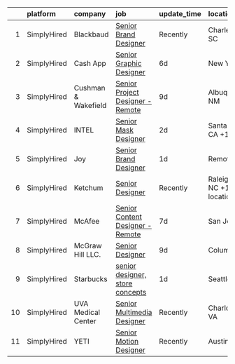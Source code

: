

|    | platform    | company             | job                                                                                                                                          | update_time   | location                    |
|---:|:------------|:--------------------|:---------------------------------------------------------------------------------------------------------------------------------------------|:--------------|:----------------------------|
|  1 | SimplyHired | Blackbaud           | [Senior Brand Designer](https://www.simplyhired.com/job/KPSsNJC6vV0dxHj7BEP-7mzpZ5TeJIPJH_-tiwTsmYsHGYyKVo9rJA?q=senior+designer)            | Recently      | Charleston, SC              |
|  2 | SimplyHired | Cash App            | [Senior Graphic Designer](https://www.simplyhired.com/job/1_WG-tANTjuLdshh7PsH_cba5mF22oIRK7k7nXRKRFAfFCCHDd_BYQ?q=senior+designer)          | 6d            | New York, NY                |
|  3 | SimplyHired | Cushman & Wakefield | [Senior Project Designer - Remote](https://www.simplyhired.com/job/WtIrvivVpcrU2OL71B3cy-zex_2VHbIdgJdbY1LVYksVjSVwToNGJw?q=senior+designer) | 9d            | Albuquerque, NM             |
|  4 | SimplyHired | INTEL               | [Senior Mask Designer](https://www.simplyhired.com/job/tY8WtTklKORuTzGJUZCoGpiWwTTAk2PKWPP9L161v4E1ykuQTJWRYQ?q=senior+designer)             | 2d            | Santa Clara, CA +1 location |
|  5 | SimplyHired | Joy                 | [Senior Brand Designer](https://www.simplyhired.com/job/7TllmBdK47tT33dXBWBX5dZNc4F-kuAqDyBIj6rNvAM73sLF_EZMkw?q=senior+designer)            | 1d            | Remote                      |
|  6 | SimplyHired | Ketchum             | [Senior Designer](https://www.simplyhired.com/job/2-p_MekRUMau5Y_ArxEiz2jEm2ICOmDuZSy55qXJ12MsjJAy_aVQdw?q=senior+designer)                  | Recently      | Raleigh, NC +1 location     |
|  7 | SimplyHired | McAfee              | [Senior Content Designer - Remote](https://www.simplyhired.com/job/L7Zcck4jViSr_Cse5wgAhDq1EYgGCGRMxgJBjotqfFmf4-0wb8VnDg?q=senior+designer) | 7d            | San Jose, CA                |
|  8 | SimplyHired | McGraw Hill LLC.    | [Senior Designer](https://www.simplyhired.com/job/VoKKW4w-dQQKe2Ysk5H2ELaWWnI7tWkcDPFIn_-rFIHDoD914FFJgg?q=senior+designer)                  | 9d            | Columbus, OH                |
|  9 | SimplyHired | Starbucks           | [senior designer, store concepts](https://www.simplyhired.com/job/UkOUeMP-z5Etov8UJauTGUN_akrbkw4tWCIzCqaYSypaZ33aEEpF8A?q=senior+designer)  | 1d            | Seattle, WA                 |
| 10 | SimplyHired | UVA Medical Center  | [Senior Multimedia Designer](https://www.simplyhired.com/job/6c3d5ZadzxkVPNvY3hnX5CDN98uHZoXQQUcs_lYwrFtrggobqYurHQ?q=senior+designer)       | Recently      | Charlottesville, VA         |
| 11 | SimplyHired | YETI                | [Senior Motion Designer](https://www.simplyhired.com/job/FERW5AzDvA83UwTFQnDYyXLakT_rA3tm2L0wQSHm3uQ43uUb9HLSpw?q=senior+designer)           | Recently      | Austin, TX                  |